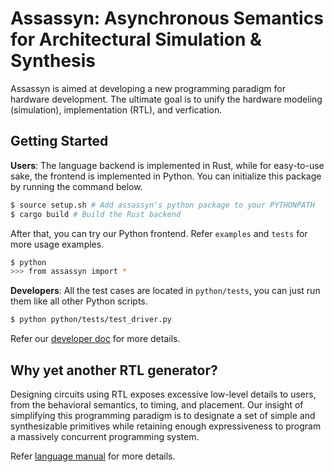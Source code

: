 # Assassyn: **As**ynchronous **S**emantics for **A**rchitectural **S**imulation & **Syn**thesis


Assassyn is aimed at developing a new programming paradigm for hardware development.
The ultimate goal is to unify the hardware modeling (simulation), implementation (RTL),
and verfication.

## Getting Started

**Users**: The language backend is implemented in Rust, while for easy-to-use sake, the frontend
is implemented in Python. You can initialize this package by running the command below.

````sh
$ source setup.sh # Add assassyn's python package to your PYTHONPATH
$ cargo build # Build the Rust backend
````

After that, you can try our Python frontend. Refer `examples` and `tests` for more usage examples.
````sh
$ python
>>> from assassyn import *
````

**Developers**: All the test cases are located in `python/tests`, you can just run them like
all other Python scripts.

````sh
$ python python/tests/test_driver.py 
````

Refer our [developer doc](./docs/developers.md) for more details.

## Why yet another RTL generator?

Designing circuits using RTL exposes excessive low-level details to users, from the behavioral
semantics, to timing, and placement. Our insight of simplifying this programming paradigm is
to designate a set of simple and synthesizable primitives while retaining enough
expressiveness to program a massively concurrent programming system.

Refer [language manual](./docs/language.md) for more details.

